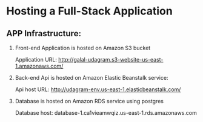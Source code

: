 # Hosting a Full-Stack Application

## APP Infrastructure:

  1. Front-end Application  is hosted on Amazon S3 bucket

     Application URL: http://galal-udagram.s3-website-us-east-1.amazonaws.com/

  2. Back-end Api is hosted on Amazon Elastic Beanstalk service:

     Api host URL: http://udagram-env.us-east-1.elasticbeanstalk.com/

  3. Database is hosted on Amazon RDS service using postgres
   
     Database host: database-1.ca1vieamwqiz.us-east-1.rds.amazonaws.com
